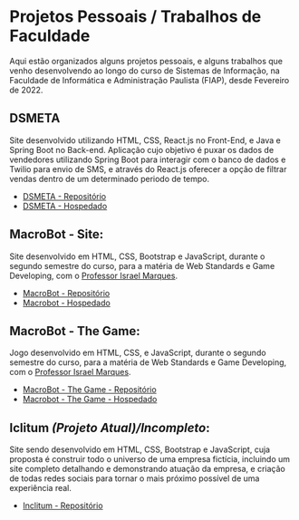 # Projetos Pessoais / Trabalhos de Faculdade

  Aqui estão organizados alguns projetos pessoais, e alguns trabalhos que venho desenvolvendo ao longo do curso de Sistemas de Informação, na Faculdade de Informática e Administração Paulista (FIAP), desde Fevereiro de 2022.
  
## DSMETA
  Site desenvolvido utilizando HTML, CSS, React.js no Front-End, e Java e Spring Boot no Back-end.
  Aplicação cujo objetivo é puxar os dados de vendedores utilizando Spring Boot para interagir com o banco de dados e Twilio para envio de SMS, e através do React.js oferecer a opção de filtrar vendas dentro de um determinado periodo de tempo.
 
- [DSMETA - Repositório](https://github.com/bzr-lipe/projetoSpring-React)
- [DSMETA - Hospedado](https://macrobot.netlify.app/)

## MacroBot - Site:
  Site desenvolvido em HTML, CSS, Bootstrap e JavaScript, durante o segundo semestre do curso, para a matéria de Web Standards e Game Developing, com o [Professor Israel Marques](https://www.linkedin.com/in/israel-marques-cajai-junior-73b592238/).

- [MacroBot - Repositório](https://github.com/bzr-lipe/MacroBot) 
- [Macrobot - Hospedado](https://macrobot.netlify.app/)

## MacroBot - The Game:
  Jogo desenvolvido em HTML, CSS, e JavaScript, durante o segundo semestre do curso, para a matéria de Web Standards e Game Developing, com o [Professor Israel Marques](https://www.linkedin.com/in/israel-marques-cajai-junior-73b592238/).

- [MacroBot - The Game - Repositório](https://github.com/bzr-lipe/MacroBotGAME)
- [Macrobot - The Game - Hospedado](https://macrobot-game.netlify.app/)

## Iclitum *(Projeto Atual)/Incompleto*:
  Site sendo desenvolvido em HTML, CSS, Bootstrap e JavaScript, cuja proposta é construir todo o universo de uma empresa fictícia, incluindo um site completo detalhando e demonstrando atuação da empresa, e criação de todas redes sociais para tornar o mais próximo possível de uma experiência real.

- [Inclitum - Repositório](https://github.com/bzr-lipe/inclitum)



